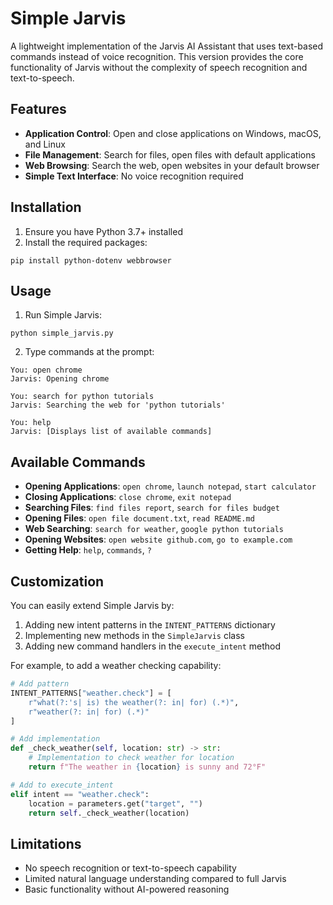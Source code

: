# Simple Jarvis

A lightweight implementation of the Jarvis AI Assistant that uses text-based commands instead of voice recognition. This version provides the core functionality of Jarvis without the complexity of speech recognition and text-to-speech.

## Features

- **Application Control**: Open and close applications on Windows, macOS, and Linux
- **File Management**: Search for files, open files with default applications
- **Web Browsing**: Search the web, open websites in your default browser
- **Simple Text Interface**: No voice recognition required

## Installation

1. Ensure you have Python 3.7+ installed
2. Install the required packages:
```
pip install python-dotenv webbrowser
```

## Usage

1. Run Simple Jarvis:
```
python simple_jarvis.py
```

2. Type commands at the prompt:
```
You: open chrome
Jarvis: Opening chrome

You: search for python tutorials
Jarvis: Searching the web for 'python tutorials'

You: help
Jarvis: [Displays list of available commands]
```

## Available Commands

- **Opening Applications**: `open chrome`, `launch notepad`, `start calculator`
- **Closing Applications**: `close chrome`, `exit notepad`
- **Searching Files**: `find files report`, `search for files budget`
- **Opening Files**: `open file document.txt`, `read README.md`
- **Web Searching**: `search for weather`, `google python tutorials`
- **Opening Websites**: `open website github.com`, `go to example.com`
- **Getting Help**: `help`, `commands`, `?`

## Customization

You can easily extend Simple Jarvis by:

1. Adding new intent patterns in the `INTENT_PATTERNS` dictionary
2. Implementing new methods in the `SimpleJarvis` class
3. Adding new command handlers in the `execute_intent` method

For example, to add a weather checking capability:

```python
# Add pattern
INTENT_PATTERNS["weather.check"] = [
    r"what(?:'s| is) the weather(?: in| for) (.*)",
    r"weather(?: in| for) (.*)"
]

# Add implementation
def _check_weather(self, location: str) -> str:
    # Implementation to check weather for location
    return f"The weather in {location} is sunny and 72°F"

# Add to execute_intent
elif intent == "weather.check":
    location = parameters.get("target", "")
    return self._check_weather(location)
```

## Limitations

- No speech recognition or text-to-speech capability
- Limited natural language understanding compared to full Jarvis
- Basic functionality without AI-powered reasoning
